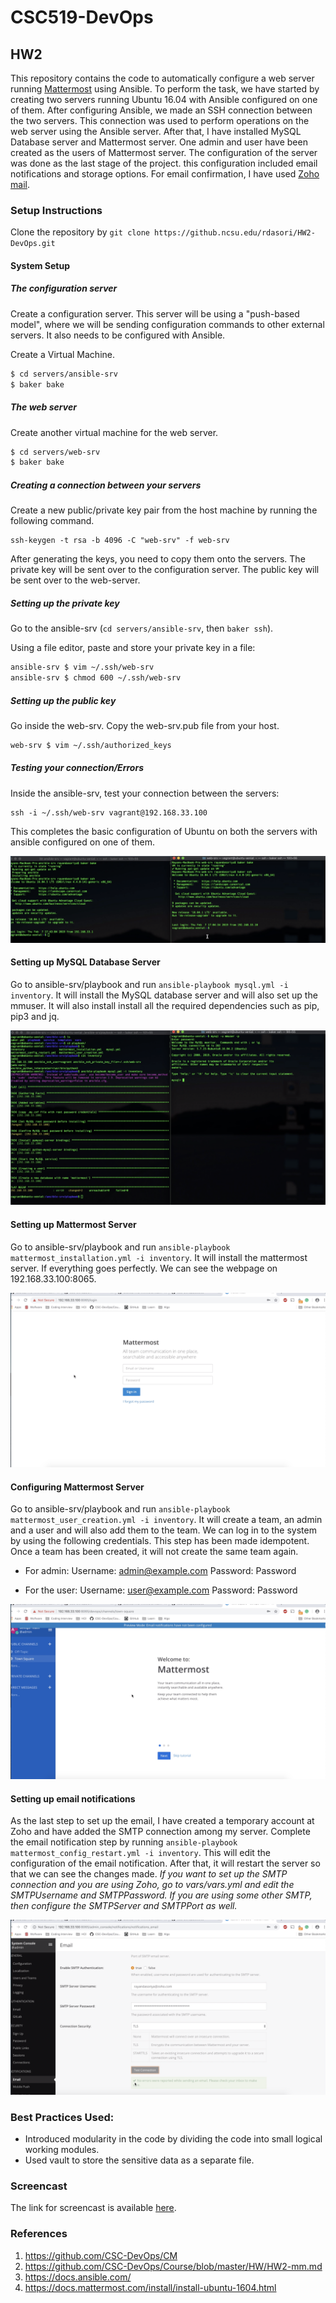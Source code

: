 # CSC519-DevOps
## HW2

This repository contains the code to automatically configure a web server running [Mattermost](https://mattermost.com/) using Ansible. To perform the task, we have started by creating two servers running Ubuntu 16.04 with Ansible configured on one of them. After configuring Ansible, we made an SSH connection between the two servers. This connection was used to perform operations on the web server using the Ansible server. After that, I have installed MySQL Database server and Mattermost server. One admin and user have been created as the users of Mattermost server. The configuration of the server was done as the last stage of the project. this configuration included email notifications and storage options. For email confirmation, I have used [Zoho mail](https://www.zoho.com/mail/).


### Setup Instructions 

Clone the repository by ```git clone https://github.ncsu.edu/rdasori/HW2-DevOps.git```

#### System Setup

##### The configuration server

Create a configuration server. This server will be using a "push-based model", where we will be sending configuration commands to other external servers. It also needs to be configured with Ansible.

Create a Virtual Machine.

```bash
$ cd servers/ansible-srv
$ baker bake
```

##### The web server

Create another virtual machine for the web server. 

```bash
$ cd servers/web-srv
$ baker bake
```

##### Creating a connection between your servers

Create a new public/private key pair from the host machine by running the following command.

    ssh-keygen -t rsa -b 4096 -C "web-srv" -f web-srv

After generating the keys, you need to copy them onto the servers. The private key will be sent over to the configuration server. The public key will be sent over to the web-server.

##### Setting up the private key

Go to the ansible-srv (`cd servers/ansible-srv`, then `baker ssh`).

Using a file editor, paste and store your private key in a file:

```bash
ansible-srv $ vim ~/.ssh/web-srv
ansible-srv $ chmod 600 ~/.ssh/web-srv
```

##### Setting up the public key

Go inside the web-srv. Copy the web-srv.pub file from your host.

```bash
web-srv $ vim ~/.ssh/authorized_keys
```

##### Testing your connection/Errors

Inside the ansible-srv, test your connection between the servers:

    ssh -i ~/.ssh/web-srv vagrant@192.168.33.100
This completes the basic configuration of Ubuntu on both the servers with ansible configured on one of them.

![image](images/1.png)


#### Setting up MySQL Database Server
Go to ansible-srv/playbook and run ```ansible-playbook mysql.yml -i inventory```.
It will install the MySQL database server and will also set up the mmuser. It will also install install all the required dependencies such as pip, pip3 and jq.

![image](images/2.png)

#### Setting up Mattermost Server
Go to ansible-srv/playbook and run ```ansible-playbook mattermost_installation.yml -i inventory```.
It will install the mattermost server. If everything goes perfectly. We can see the webpage on 192.168.33.100:8065.

![image](images/3.png)

#### Configuring Mattermost Server
Go to ansible-srv/playbook and run ```ansible-playbook mattermost_user_creation.yml -i inventory```.
It will create a team, an admin and a user and will also add them to the team. We can log in to the system by using the following credentials. This step has been made idempotent. Once a team has been created, it will not create the same team again.

* For admin:
Username: admin@example.com
Password: Password

* For the user:
Username: user@example.com
Password: Password

![image](images/4.png)

#### Setting up email notifications
As the last step to set up the email, I have created a temporary account at Zoho and have added the SMTP connection among my server.
Complete the email notification step by running ```ansible-playbook mattermost_config_restart.yml -i inventory```. This will edit the configuration of the email notification. After that, it will restart the server so that we can see the changes made.
*If you want to set up the SMTP connection and you are using Zoho, go to vars/vars.yml and edit the SMTPUsername and SMTPPassword. If you are using some other SMTP, then configure the SMTPServer and SMTPPort as well.*

![image](images/5.png)

### Best Practices Used:
* Introduced modularity in the code by dividing the code into small logical working modules.
* Used vault to store the sensitive data as a separate file.

### Screencast
The link for screencast is available [here](http://rayandasoriya.com/DevOps/HW2.mp4).

### References
1. https://github.com/CSC-DevOps/CM
2. https://github.com/CSC-DevOps/Course/blob/master/HW/HW2-mm.md
3. https://docs.ansible.com/
4. https://docs.mattermost.com/install/install-ubuntu-1604.html
